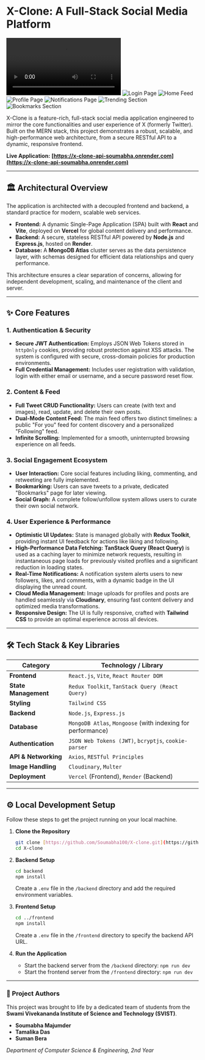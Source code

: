 # X-Clone: A Full-Stack Social Media Platform

![X-Clone Application Showcase](assets/Final%20Video.mp4)
![Login Page](assets/Pic%201.png)
![Home Feed](assets/Pic%202.png)
![Profile Page](assets/Pic%203.png)
![Notifications Page](assets/Pic%204.png)
![Trending Section](assets/Pic%205.png)
![Bookmarks Section](assets/Pic%206.png)

X-Clone is a feature-rich, full-stack social media application engineered to mirror the core functionalities and user experience of X (formerly Twitter). Built on the MERN stack, this project demonstrates a robust, scalable, and high-performance web architecture, from a secure RESTful API to a dynamic, responsive frontend.

**Live Application:** **[https://x-clone-api-soumabha.onrender.com](https://x-clone-api-soumabha.onrender.com)**

---

## 🏛️ Architectural Overview

The application is architected with a decoupled frontend and backend, a standard practice for modern, scalable web services.

- **Frontend:** A dynamic Single-Page Application (SPA) built with **React** and **Vite**, deployed on **Vercel** for global content delivery and performance.
- **Backend:** A secure, stateless RESTful API powered by **Node.js** and **Express.js**, hosted on **Render**.
- **Database:** A **MongoDB Atlas** cluster serves as the data persistence layer, with schemas designed for efficient data relationships and query performance.

This architecture ensures a clear separation of concerns, allowing for independent development, scaling, and maintenance of the client and server.

---

## ✨ Core Features

### 1. Authentication & Security

- **Secure JWT Authentication:** Employs JSON Web Tokens stored in `httpOnly` cookies, providing robust protection against XSS attacks. The system is configured with secure, cross-domain policies for production environments.
- **Full Credential Management:** Includes user registration with validation, login with either email or username, and a secure password reset flow.

### 2. Content & Feed

- **Full Tweet CRUD Functionality:** Users can create (with text and images), read, update, and delete their own posts.
- **Dual-Mode Content Feed:** The main feed offers two distinct timelines: a public "For you" feed for content discovery and a personalized "Following" feed.
- **Infinite Scrolling:** Implemented for a smooth, uninterrupted browsing experience on all feeds.

### 3. Social Engagement Ecosystem

- **User Interaction:** Core social features including liking, commenting, and retweeting are fully implemented.
- **Bookmarking:** Users can save tweets to a private, dedicated "Bookmarks" page for later viewing.
- **Social Graph:** A complete follow/unfollow system allows users to curate their own social network.

### 4. User Experience & Performance

- **Optimistic UI Updates:** State is managed globally with **Redux Toolkit**, providing instant UI feedback for actions like liking and following.
- **High-Performance Data Fetching:** **TanStack Query (React Query)** is used as a caching layer to minimize network requests, resulting in instantaneous page loads for previously visited profiles and a significant reduction in loading states.
- **Real-Time Notifications:** A notification system alerts users to new followers, likes, and comments, with a dynamic badge in the UI displaying the unread count.
- **Cloud Media Management:** Image uploads for profiles and posts are handled seamlessly via **Cloudinary**, ensuring fast content delivery and optimized media transformations.
- **Responsive Design:** The UI is fully responsive, crafted with **Tailwind CSS** to provide an optimal experience across all devices.

---

## 🛠️ Tech Stack & Key Libraries

| Category             | Technology / Library                                        |
| -------------------- | ----------------------------------------------------------- |
| **Frontend**         | `React.js`, `Vite`, `React Router DOM`                      |
| **State Management** | `Redux Toolkit`, `TanStack Query (React Query)`             |
| **Styling**          | `Tailwind CSS`                                              |
| **Backend**          | `Node.js`, `Express.js`                                     |
| **Database**         | `MongoDB Atlas`, `Mongoose` (with indexing for performance) |
| **Authentication**   | `JSON Web Tokens (JWT)`, `bcryptjs`, `cookie-parser`        |
| **API & Networking** | `Axios`, `RESTful Principles`                               |
| **Image Handling**   | `Cloudinary`, `Multer`                                      |
| **Deployment**       | `Vercel` (Frontend), `Render` (Backend)                     |

---

## ⚙️ Local Development Setup

Follow these steps to get the project running on your local machine.

1.  **Clone the Repository**
    ```bash
    git clone [https://github.com/Soumabha100/X-clone.git](https://github.com/Soumabha100/X-clone.git)
    cd X-clone
    ```
2.  **Backend Setup**

    ```bash
    cd backend
    npm install
    ```

    Create a `.env` file in the `/backend` directory and add the required environment variables.

3.  **Frontend Setup**

    ```bash
    cd ../frontend
    npm install
    ```

    Create a `.env` file in the `/frontend` directory to specify the backend API URL.

4.  **Run the Application**
    - Start the backend server from the `/backend` directory: `npm run dev`
    - Start the frontend server from the `/frontend` directory: `npm run dev`

---

### 👥 Project Authors

This project was brought to life by a dedicated team of students from the **Swami Vivekananda Institute of Science and Technology (SVIST)**.

- **Soumabha Majumder**
- **Tamalika Das**
- **Suman Bera**

_Department of Computer Science & Engineering, 2nd Year_
